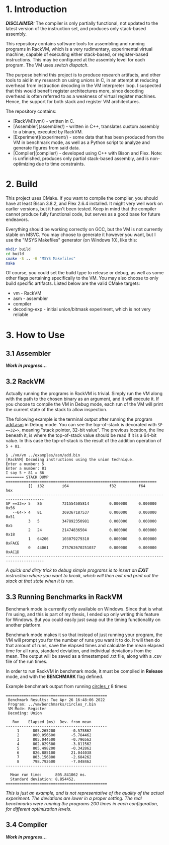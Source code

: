 # 1. Introduction
***DISCLAIMER:*** The compiler is only partially functional, not updated to the latest version of the instruction set, and produces only stack-based assembly.

This repository contains software tools for assembling and running programs in RackVM, which is a very rudimentary, experimental virtual machine, capable of executing either stack-based, or register-based instructions. This may be configured at the assembly level for each program. The VM uses *switch dispatch*.

The purpose behind this project is to produce research artifacts, and other tools to aid in my research on using *union*s in C, in an attempt at reducing overhead from instruction decoding in the VM interpreter loop. I suspected that this would benefit register architectures more, since decoding overhead is often referred to as a weakness of virtual register machines. Hence, the support for both stack and register VM architectures.

The repository contains:

<ul>
    <li> [RackVM](vm/) - written in C.
    <li> [Assembler](assembler/) - written in C++, translates custom assembly to a binary, executed by RackVM.
    <li> [Experiment](experiment/) - some data that has been produced from the VM in benchmark mode, as well as a Python script to analyze and generate figures from said data.
    <li> [Compiler](compiler/) - developed using C++ with Bison and Flex. Note: is unfinished, produces only partial stack-based assembly, and is non-optimizing due to time constraints.
</ul>


# 2. Build
This project uses CMake. If you want to compile the compiler, you should have at least Bison 3.8.2, and Flex 2.6.4 installed. It might very well work on earlier versions, but it hasn't been tested. Keep in mind that the compiler cannot produce fully functional code, but serves as a good base for future endeavors. 

Everything should be working correctly on GCC, but the VM is not currently stable on MSVC. You may choose to generate it however you want, but I use the "MSYS Makefiles" generator (on Windows 10), like this:
```bash
mkdir build
cd build
cmake -S .. -G "MSYS Makefiles"
make
```
Of course, you could set the build type to release or debug, as well as some other flags pertaining specifically to the VM. You may also choose to only build specific artifacts. Listed below are the valid CMake targets:
<ul>
    <li> vm - RackVM
    <li> asm - assembler
    <li> compiler
    <li> decoding-exp - initial union/bitmask experiment, which is not very reliable
</ul>

# 3. How to Use
## 3.1 Assembler
***Work in progress...***

## 3.2 RackVM
Actually running the programs in RackVM is trivial. Simply run the VM along with the path to the chosen binary as an argument, and it will execute it. If you choose to compile the VM in Debug mode, each run of the VM will print the current state of the stack to allow inspection.

The following example is the terminal output after running the program [add.asm](examples/asm/add.asm) in Debug mode. You can see the top-of-stack is decorated with `SP ==32=>`, meaning "stack pointer, 32-bit value". The previous location, the line beneath it, is where the top-of-stack value should be read if it is a 64-bit value. In this case the top-of-stack is the result of the addition operation of `5 + 81`.
```
$ ./vm/vm ../examples/asm/add.bin
[RackVM] Decoding instructions using the union technique.
Enter a number: 5
Enter a number: 81
I say 5 + 81 = 86
======== STACK DUMP ===================================================================
          []  i32        i64                  f32          f64             hex
---------------------------------------------------------------------------------------
SP ==32=> 5   86         721554505814         0.000000     0.000000        0x56
   --64-> 4   81         369367187537         0.000000     0.000000        0x51
          3   5          347892350981         0.000000     0.000000        0x5 
          2   24         21474836504          0.000000     0.000000        0x18
          1   64206      103079279310         0.000000     0.000000        0xFACE
          0   44061      275762670251037      0.000000     0.000000        0xAC1D
---------------------------------------------------------------------------------------
```

*A quick and dirty trick to debug simple programs is to insert an **EXIT** instruction where you want to break, which will then exit and print out the stack at that state when it is run.*



## 3.3 Running Benchmarks in RackVM
Benchmark mode is currently only available on Windows. Since that is what I'm using, and this is part of my thesis, I ended up only writing this feature for Windows. But you could easily just swap out the timing functionality on another platform.

Benchmark mode makes it so that instead of just running your program, the VM will prompt you for the number of runs you want it to do. It will then do that amount of runs, save the elapsed times and calculate the mean elapsed time for all runs, standard deviation, and individual deviations from the mean. The output will be saved as a timestamped .txt file, along with a .csv file of the run times.

In order to run RackVM in benchmark mode, it must be compiled in **Release** mode, and with the **BENCHMARK** flag defined.

Example benchmark output from running [circles_r](vm/benchmarks/circles_r.asm) 8 times:
```
=============================================
 Benchmark Results: Tue Apr 26 16:48:06 2022
 Program: ../vm/benchmarks/circles_r.bin
 VM Mode: Register
 Decoding: Union

   Run    Elapsed (ms)  Dev. from mean
---------------------------------------------
     1      805.265200       -0.575862
     2      800.056600       -5.784462
     3      805.044500       -0.796562
     4      802.029500       -3.811562
     5      805.498200       -0.342862
     6      826.885100       21.044038
     7      803.156800       -2.684262
     8      798.792600       -7.048462
---------------------------------------------

  Mean run time:      805.841062 ms.
  Standard deviation: 8.854452.
=============================================
```
*This is just an example, and is not representative of the quality of the actual experiment. The deviations are lower in a proper setting. The real benchmarks were running the programs 200 times in each configuration, for different optimization levels.*

## 3.4 Compiler
***Work in progress...***
